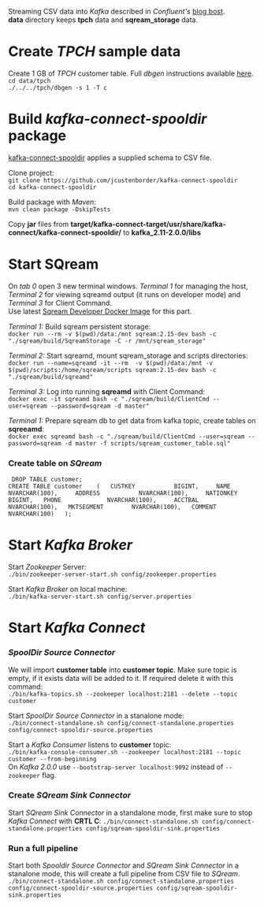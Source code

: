 Streaming CSV data into _Kafka_ described in _Confluent's_ [blog bost](https://www.confluent.io/blog/ksql-in-action-enriching-csv-events-with-data-from-rdbms-into-AWS/).  
**data** directory keeps **tpch** data and **sqream_storage** data.  

# Create _TPCH_ sample data
Create 1 GB of _TPCH_ customer table. Full _dbgen_ instructions available [here](https://github.com/electrum/tpch-dbgen).  
`cd data/tpch`  
`./../../tpch/dbgen -s 1 -T c`  

# Build _kafka-connect-spooldir_ package
[kafka-connect-spooldir](https://github.com/jcustenborder/kafka-connect-spooldir) applies a supplied schema to CSV file.  

Clone project:  
`git clone https://github.com/jcustenborder/kafka-connect-spooldir`  
`cd kafka-connect-spooldir`  

Build package with _Maven_:  
`mvn clean package -DskipTests`  

Copy **jar** files from **target/kafka-connect-target/usr/share/kafka-connect/kafka-connect-spooldir/**  to **kafka_2.11-2.0.0/libs**  

# Start SQream
On _tab 0_ open 3 new terminal windows. _Terminal 1_ for managing the host, _Terminal 2_ for viewing sqreamd output (it runs on developer mode) and _Terminal 3_ for Client Command.  
Use latest [Sqream Developer Docker Image](http://gitlab.sq.l/DevOps/sqream-developer) for this part.  

_Terminal 1:_  Build sqream persistent storage:  
`docker run --rm -v $(pwd)/data:/mnt sqream:2.15-dev bash -c "./sqream/build/SqreamStorage -C -r /mnt/sqream_storage"`  

_Terminal 2:_  Start sqreamd, mount sqream_storage and scripts directories:  
`docker run --name=sqreamd -it --rm  -v $(pwd)/data:/mnt -v $(pwd)/scripts:/home/sqream/scripts sqream:2.15-dev bash -c "./sqream/build/sqreamd"`  

_Terminal 3:_  Log into running **sqreamd** with Client Command:  
`docker exec -it sqreamd bash -c "./sqream/build/ClientCmd --user=sqream --password=sqream -d master"`  

_Terminal 1:_  Prepare sqream db to get data from kafka topic, create tables on **sqreeamd**:  
`docker exec sqreamd bash -c "./sqream/build/ClientCmd --user=sqream --password=sqream -d master -f scripts/sqream_customer_table.sql"`  

### Create table on _SQream_

` DROP TABLE customer;`  
` CREATE TABLE customer    (  
                            CUSTKEY           BIGINT,    
                            NAME              NVARCHAR(100),    
                            ADDRESS           NVARCHAR(100),    
                            NATIONKEY         BIGINT,  
                            PHONE             NVARCHAR(100),    
                            ACCTBAL           NVARCHAR(100),  
                            MKTSEGMENT        NVARCHAR(100),  
                            COMMENT           NVARCHAR(100)  
                        );  
`
# Start _Kafka Broker_  
Start _Zookeeper_ Server:  
`./bin/zookeeper-server-start.sh config/zookeeper.properties`  

Start _Kafka Broker_ on local machine:  
`./bin/kafka-server-start.sh config/server.properties`  

# Start _Kafka Connect_  
### _SpoolDir Source Connector_
We will import **customer table** into **customer topic**. Make sure topic is empty, if it exists data will be added to it. If required delete it with this command:  
`./bin/kafka-topics.sh --zookeeper localhost:2181 --delete --topic customer`  

Start _SpoolDir Source Connector_ in a stanalone mode:  
`./bin/connect-standalone.sh config/connect-standalone.properties config/connect-spooldir-source.properties`  

Start a _Kafka Consumer_ listens to **customer** topic:  
`./bin/kafka-console-consumer.sh --zookeeper localhost:2181 --topic customer --from-beginning`  
On _Kafka 2.0.0_ use `--bootstrap-server localhost:9092` instead of `--zookeeper` flag.  

### Create _SQream Sink Connector_
Start _SQream Sink Connector_ in a standalone mode, first make sure to stop _Kafka Connect_ with **CRTL C**:
`./bin/connect-standalone.sh config/connect-standalone.properties config/sqream-spooldir-sink.properties`  

### Run a full pipeline
Start both _Spooldir Source Connector_ and  _SQream Sink Connector_ in a stanalone mode, this will create a full pipeline from CSV file to _SQream_.  
`./bin/connect-standalone.sh config/connect-standalone.properties config/connect-spooldir-source.properties config/sqream-spooldir-sink.properties`  





